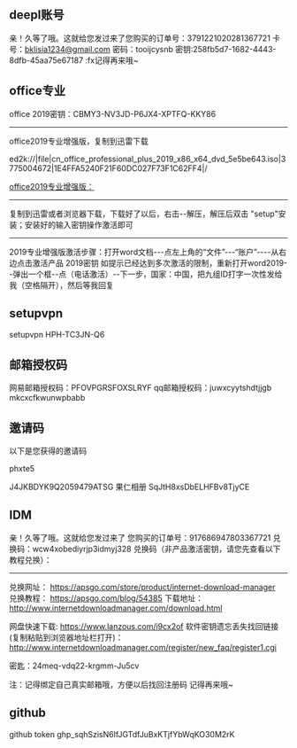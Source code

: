 ## deepl账号

亲！久等了哦。这就给您发过来了您购买的订单号：3791221020281367721
卡号：bklisia1234@gmail.com
密码：tooijcysnb
密钥:258fb5d7-1682-4443-8dfb-45aa75e67187
:fx记得再来哦~

## office专业

office 2019密钥：CBMY3-NV3JD-P6JX4-XPTFQ-KKY86

---------------
office2019专业增强版，复制到迅雷下载

ed2k://|file|cn_office_professional_plus_2019_x86_x64_dvd_5e5be643.iso|3775004672|1E4FFA5240F21F60DC027F73F1C62FF4|/


[office2019专业增强版：](
https://officecdn.microsoft.com/pr/492350f6-3a01-4f97-b9c0-c7c6ddf67d60/media/zh-CN/ProPlus2019Retail.img)

-----------------

复制到迅雷或者浏览器下载，下载好了以后，右击--解压，解压后双击 "setup"安装；安装好的输入密钥操作激活即可

-----------------
2019专业增强版激活步骤：打开word文档---点左上角的“文件”---“账户”----从右边点击激活产品
2019密钥
如提示已经达到多次激活的限制，重新打开word2019--弹出一个框--点（电话激活）--下一步，国家：中国，把九组ID打字一次性发给我（空格隔开），然后等我回复

## setupvpn

setupvpn
HPH-TC3JN-Q6

## 邮箱授权码

网易邮箱授权码：PFOVPGRSFOXSLRYF
qq邮箱授权码：juwxcyytshdtjjgb
mkcxcfkwunwpbabb

## 邀请码

以下是您获得的邀请码

phxte5

J4JKBDYK9Q2059479ATSG
果仁相册
SqJtH8xsDbELHFBv8TjyCE

## IDM

亲！久等了哦。这就给您发过来了
您购买的订单号：917686947803367721
兑换码：wcw4xobediyrjp3idmyj328
兑换码（非产品激活密钥，请您先查看以下教程兑换）：

*************************

兑换网址：  https://apsgo.com/store/product/internet-download-manager  
兑换教程：  https://apsgo.com/blog/54385 
下载地址：
http://www.internetdownloadmanager.com/download.html

网盘快速下载: https://www.lanzous.com/i9cx2of
软件密钥遗忘丢失找回链接(复制粘贴到浏览器地址栏打开)： http://www.internetdownloadmanager.com/register/new_faq/register1.cgi

密匙：24meq-vdq22-krgmm-Ju5cv

注：记得绑定自己真实邮箱哦，方便以后找回注册码
记得再来哦~

## github

github token 
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
